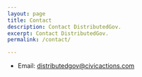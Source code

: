 ```yaml
---
layout: page
title: Contact
description: Contact DistributedGov.
excerpt: Contact DistributedGov.
permalink: /contact/

---
```


* Email: <distributedgov@civicactions.com>